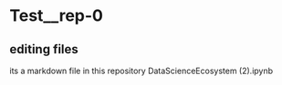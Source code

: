 # Test__rep-0
## editing files
its a markdown file in this repository
DataScienceEcosystem (2).ipynb
